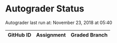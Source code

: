 # Autograder Status
Autograder last run at: November 23, 2018 at 05:40

| GitHub ID | Assignment | Graded Branch |
|-----------|------------|---------------|
